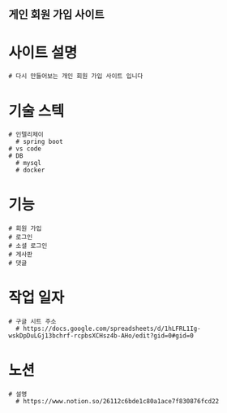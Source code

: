 ## 게인 회원 가입 사이트 
  # 사이트 설명 
    # 다시 만들어보는 개인 회원 가입 사이트 입니다
  # 기술 스텍 
    # 인텔리제이 
      # spring boot 
    # vs code 
    # DB 
      # mysql 
      # docker
  # 기능 
    # 회원 가입 
    # 로그인 
    # 소셜 로그인 
    # 게사판 
    # 댓글
  # 작업 일자 
    # 구글 시트 주소 
      # https://docs.google.com/spreadsheets/d/1hLFRL1Ig-wskDpDuLGj13bchrf-rcpbsXCHsz4b-AHo/edit?gid=0#gid=0
  # 노션 
    # 설명 
      # https://www.notion.so/26112c6bde1c80a1ace7f830876fcd22
